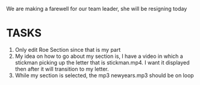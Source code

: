 We are making a farewell for our team leader, she will be resigning today

# TASKS
1. Only edit Roe Section since that is my part
2. My idea on how to go about my section is, I have a video in which a stickman picking up the letter that is stickman.mp4. I want it displayed then after it will transition to my letter.
3. While my section is selected, the mp3 newyears.mp3 should be on loop